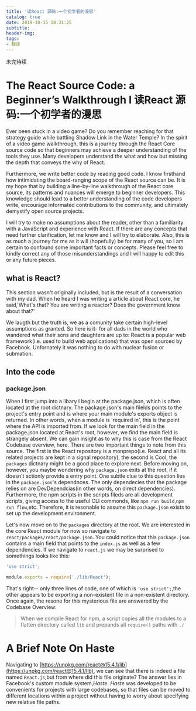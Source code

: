 ```yaml
---
title: '读React 源码:一个初学者的漫思'
catalog: true
date: 2019-10-15 18:31:25
subtitle: 
header-img:
tags:
- 翻译
---
```


未完待续

# The React Source Code: a Beginner’s Walkthrough I 读React 源码:一个初学者的漫思

Ever been stuck in a video game? Do you remember reaching for that strategy guide while battling Shadow Link in the Water Temple? In the spirit of a video game walkthrough, this is a journey through the React Core source code so that beginners may achieve a deeper understanding of the tools they use. Many developers understand the what and how but missing the depth that conveys the why of React.

Furthermore, we write better code by reading good code. I know firsthand how intimidating the board-ranging scope of the React source can be. It is my hope that by building a line-by-line walkthrough of the React core source, its patterns and nuances will emerge to beginner developers. This knowledge should lead to a better understanding of the code developers write, encourage informated contributions to the community, and ultimately demystify open source projects.

I will try to make no assumptions about the reader, other than a familiarity with a JavaScript and experience with React. If there are any concepts that need further clarification, let me know and I will try to elaborate. Also, this is as much a journey for me as it will (hopefully) be for many of you, so I am certain to confound some important facts or concepts. Please feel free to kindly correct any of those misunderstandings and I will happy to edit this or any future pieces.

## what is React?

This section wasn't originally included, but is the result of a conversation with my dad. When he heard I was writing a article about React core, he said,'What's that? You are writing a reactor? Does the government know about that?'

We laugth but the truth is, we as a comunity take certain high-level assumptions as granted. So here is it- for all dads in the world who wandered what their sons and daughters are up to: React is a popular web framework(i.e. used to build web applications) that was open sourced by Facebook. Unfornately it was nothing to do with nuclear fusion or submation.

## Into the code

### package.json

When I first jump into a libary I begin at the package.json, which is often located at the root dictnary. The package.json's main filelds points to the project's entry point and is where your main module's exports object is returned. In other words, when a module is 'required in', this is the point where the API is imported from. If we look for the main field in the  package.json located at React's root, however, we find the main field is strangely absent. We can gain insight as to why this is case from the React Codebase overview, here. There are two important things to note from this source. The first is the React repository is a monprepo(i.e. React and all its related projects are kept in a signal repository), the second is Cool, the `packages` dictnary might be a good place to explore next. Before moving on, however, you maybe wondering why `package.json` exits at the root, if it doesn't actionly provide a entry point. One subtle clue to this question lies in the `package.json`'s dependnces. The only dependecies that the package relies on are DevDependcias(in other words, on direct dependencies). Furthermore, the npm scripts in the scripts fileds are all development scripts, giving access to the useful CLI commonds, like `npm run build`,`npm run flow`,etc. Therefore, it is resonable to assume this `package.json` exists to set up the development environment.

Let's now move on to the `packages` directory at the root. We are interested in the core React module for now so navigate to `react/packages/react/package.json`. You could notice that this `package.json` contains a main field that points to the `index.js` as well as a few dependencies. If we navigate to `react.js` we may be surprised to somethings looks like this:

```javascript
'use strict';

module.exports = require('./lib/React');
```

That's right-- only three lines of code, one of which is `'use strict';`,the other appears to be exporting a non-existent file in a non-existent directory. Once again, the resone for this mysterious file are answered by the Codebase Overview:
> When we compile React for npm, a script copies all the modules to a flatten directory called `lib` and prepands all `require()` paths with `./`

# A Brief Note On Haste

Navigating to [https://unpkg.com/react@15.4.1/lib](https://unpkg.com/react@15.4.1/lib), we can see that there is indeed a file named `React.js`,but from where did this file originate? The answer lies in Facebook's custom module system,*Haste*. *Haste* was developed to be convenients for projects with large codebases, so that files can be moved to different locations within a project without having to worry about specifying new relative file paths.